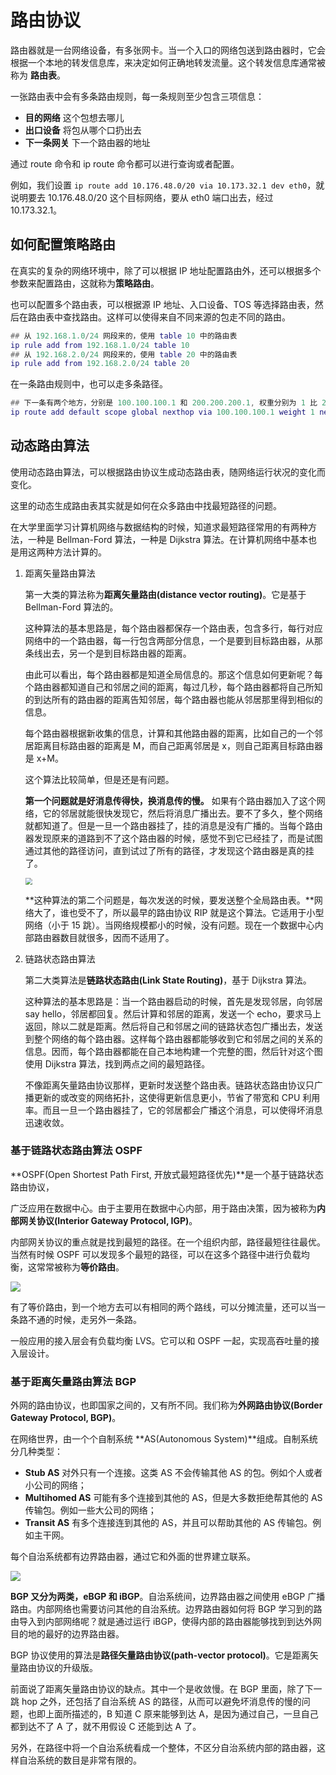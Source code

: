 # 路由协议

路由器就是一台网络设备，有多张网卡。当一个入口的网络包送到路由器时，它会根据一个本地的转发信息库，来决定如何正确地转发流量。这个转发信息库通常被称为 **路由表**。

一张路由表中会有多条路由规则，每一条规则至少包含三项信息：

- **目的网络** 这个包想去哪儿
- **出口设备** 将包从哪个口扔出去
- **下一条网关** 下一个路由器的地址

通过 route 命令和 ip route 命令都可以进行查询或者配置。

例如，我们设置 `ip route add 10.176.48.0/20 via 10.173.32.1 dev eth0`，就说明要去 10.176.48.0/20 这个目标网络，要从 eth0 端口出去，经过 10.173.32.1。

## 如何配置策略路由

在真实的复杂的网络环境中，除了可以根据 IP 地址配置路由外，还可以根据多个参数来配置路由，这就称为**策略路由**。

也可以配置多个路由表，可以根据源 IP 地址、入口设备、TOS 等选择路由表，然后在路由表中查找路由。这样可以使得来自不同来源的包走不同的路由。

```lua
## 从 192.168.1.0/24 网段来的，使用 table 10 中的路由表
ip rule add from 192.168.1.0/24 table 10 
## 从 192.168.2.0/24 网段来的，使用 table 20 中的路由表
ip rule add from 192.168.2.0/24 table 20
```

在一条路由规则中，也可以走多条路径。

```lua
## 下一条有两个地方，分别是 100.100.100.1 和 200.200.200.1, 权重分别为 1 比 2
ip route add default scope global nexthop via 100.100.100.1 weight 1 nexthop via 200.200.200.1 weight 2
```

## 动态路由算法

使用动态路由算法，可以根据路由协议生成动态路由表，随网络运行状况的变化而变化。

这里的动态生成路由表其实就是如何在众多路由中找最短路径的问题。

在大学里面学习计算机网络与数据结构的时候，知道求最短路径常用的有两种方法，一种是 Bellman-Ford 算法，一种是 Dijkstra 算法。在计算机网络中基本也是用这两种方法计算的。

1. 距离矢量路由算法

   第一大类的算法称为**距离矢量路由(distance vector routing)**。它是基于 Bellman-Ford 算法的。

   这种算法的基本思路是，每个路由器都保存一个路由表，包含多行，每行对应网络中的一个路由器，每一行包含两部分信息，一个是要到目标路由器，从那条线出去，另一个是到目标路由器的距离。

   由此可以看出，每个路由器都是知道全局信息的。那这个信息如何更新呢？每个路由器都知道自己和邻居之间的距离，每过几秒，每个路由器都将自己所知的到达所有的路由器的距离告知邻居，每个路由器也能从邻居那里得到相似的信息。

   每个路由器根据新收集的信息，计算和其他路由器的距离，比如自己的一个邻居距离目标路由器的距离是 M，而自己距离邻居是 x，则自己距离目标路由器是 x+M。

   这个算法比较简单，但是还是有问题。

   **第一个问题就是好消息传得快，换消息传的慢。** 如果有个路由器加入了这个网络，它的邻居就能很快发现它，然后将消息广播出去。要不了多久，整个网络就都知道了。但是一旦一个路由器挂了，挂的消息是没有广播的。当每个路由器发现原来的道路到不了这个路由器的时候，感觉不到它已经挂了，而是试图通过其他的路径访问，直到试过了所有的路径，才发现这个路由器是真的挂了。

   <img src="https://tva1.sinaimg.cn/large/006tNbRwgy1gba831xl4xj30id0ssgoh.jpg" style="zoom: 67%;" />

   **这种算法的第二个问题是，每次发送的时候，要发送整个全局路由表。**网络大了，谁也受不了，所以最早的路由协议 RIP 就是这个算法。它适用于小型网络（小于 15 跳）。当网络规模都小的时候，没有问题。现在一个数据中心内部路由器数目就很多，因而不适用了。

2. 链路状态路由算法

   第二大类算法是**链路状态路由(Link State Routing)**，基于 Dijkstra 算法。

   这种算法的基本思路是：当一个路由器启动的时候，首先是发现邻居，向邻居 say hello，邻居都回复。然后计算和邻居的距离，发送一个 echo，要求马上返回，除以二就是距离。然后将自己和邻居之间的链路状态包广播出去，发送到整个网络的每个路由器。这样每个路由器都能够收到它和邻居之间的关系的信息。因而，每个路由器都能在自己本地构建一个完整的图，然后针对这个图使用 Dijkstra 算法，找到两点之间的最短路径。

   不像距离矢量路由协议那样，更新时发送整个路由表。链路状态路由协议只广播更新的或改变的网络拓扑，这使得更新信息更小，节省了带宽和 CPU 利用率。而且一旦一个路由器挂了，它的邻居都会广播这个消息，可以使得坏消息迅速收敛。



### 基于链路状态路由算法 OSPF

**OSPF(Open Shortest Path First, 开放式最短路径优先)**是一个基于链路状态路由协议，

广泛应用在数据中心。由于主要用在数据中心内部，用于路由决策，因为被称为**内部网关协议(Interior Gateway Protocol, IGP)**。

内部网关协议的重点就是找到最短的路径。在一个组织内部，路径最短往往最优。当然有时候 OSPF 可以发现多个最短的路径，可以在这多个路径中进行负载均衡，这常常被称为**等价路由**。

![](https://tva1.sinaimg.cn/large/006tNbRwgy1gba7gw2o3dj30vm08q778.jpg)

有了等价路由，到一个地方去可以有相同的两个路线，可以分摊流量，还可以当一条路不通的时候，走另外一条路。

一般应用的接入层会有负载均衡 LVS。它可以和 OSPF 一起，实现高吞吐量的接入层设计。

### 基于距离矢量路由算法 BGP

外网的路由协议，也即国家之间的，又有所不同。我们称为**外网路由协议(Border Gateway Protocol, BGP)**。

在网络世界，由一个个自制系统 **AS(Autonomous System)**组成。自制系统分几种类型：

- **Stub AS** 对外只有一个连接。这类 AS 不会传输其他 AS 的包。例如个人或者小公司的网络；
- **Multihomed AS** 可能有多个连接到其他的 AS，但是大多数拒绝帮其他的 AS 传输包。例如一些大公司的网络；
- **Transit AS** 有多个连接连到其他的 AS，并且可以帮助其他的 AS 传输包。例如主干网。

每个自治系统都有边界路由器，通过它和外面的世界建立联系。

![](https://tva1.sinaimg.cn/large/006tNbRwgy1gba7pooenvj30v70dvn02.jpg)

**BGP 又分为两类，eBGP 和 iBGP**。自治系统间，边界路由器之间使用 eBGP 广播路由。内部网络也需要访问其他的自治系统。边界路由器如何将 BGP 学习到的路由导入到内部网络呢？就是通过运行 iBGP，使得内部的路由器能够找到到达外网目的地的最好的边界路由器。

BGP 协议使用的算法是**路径矢量路由协议(path-vector protocol)**。它是距离矢量路由协议的升级版。

前面说了距离矢量路由协议的缺点。其中一个是收敛慢。在 BGP 里面，除了下一跳 hop 之外，还包括了自治系统 AS 的路径，从而可以避免坏消息传的慢的问题，也即上面所描述的，B 知道 C 原来能够到达 A，是因为通过自己，一旦自己都到达不了 A 了，就不用假设 C 还能到达 A 了。

另外，在路径中将一个自治系统看成一个整体，不区分自治系统内部的路由器，这样自治系统的数目是非常有限的。
